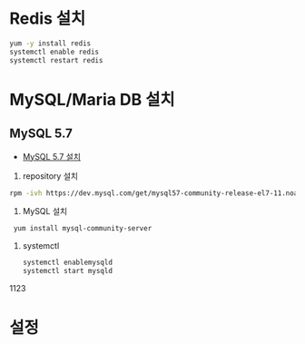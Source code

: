 # Redis 설치

```sh
yum -y install redis
systemctl enable redis
systemctl restart redis
```

# MySQL/Maria DB 설치

## MySQL 5.7
- [MySQL 5.7 설치](https://www.lesstif.com/pages/viewpage.action?pageId=24445108#RHEL/CentOS,Ubuntu%EC%97%90MySQL5.6,5.7%EC%84%A4%EC%B9%98%ED%95%98%EA%B8%B0-RHEL/CentOS7)


1. repository 설치

  ```sh
  rpm -ivh https://dev.mysql.com/get/mysql57-community-release-el7-11.noarch.rpm
  ```
  
1. MySQL 설치

 ```sh
  yum install mysql-community-server
  ```

1. systemctl

   ```sh
   systemctl enablemysqld
   systemctl start mysqld
   ```

1123

# 설정

